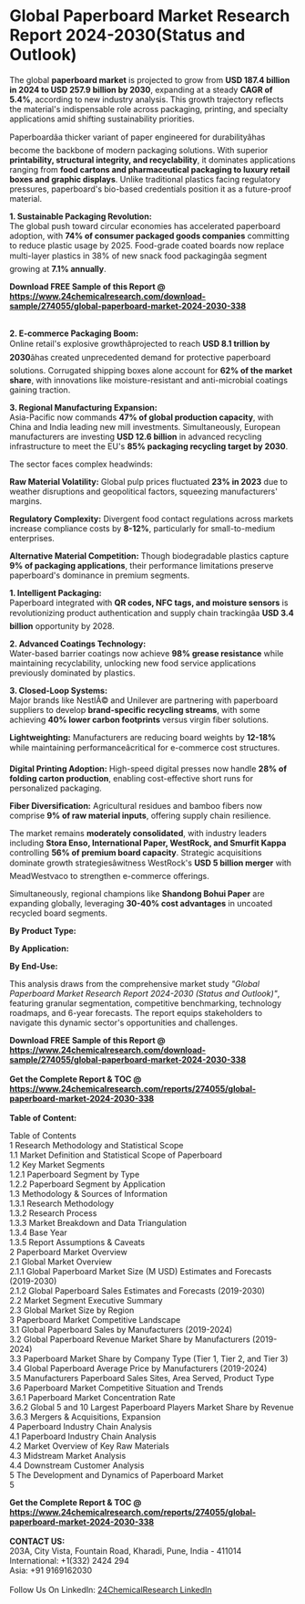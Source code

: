 <h1>Global Paperboard Market Research Report 2024-2030(Status and Outlook)</h1><p>The global <strong>paperboard market</strong> is projected to grow from <strong>USD 187.4 billion in 2024 to USD 257.9 billion by 2030</strong>, expanding at a steady <strong>CAGR of 5.4%</strong>, according to new industry analysis. This growth trajectory reflects the material's indispensable role across packaging, printing, and specialty applications amid shifting sustainability priorities.</p><p>Paperboardâa thicker variant of paper engineered for durabilityâhas become the backbone of modern packaging solutions. With superior <strong>printability, structural integrity, and recyclability</strong>, it dominates applications ranging from <strong>food cartons and pharmaceutical packaging to luxury retail boxes and graphic displays</strong>. Unlike traditional plastics facing regulatory pressures, paperboard's bio-based credentials position it as a future-proof material.</p><p><strong>1. Sustainable Packaging Revolution:</strong><br>
The global push toward circular economies has accelerated paperboard adoption, with <strong>74% of consumer packaged goods companies</strong> committing to reduce plastic usage by 2025. Food-grade coated boards now replace multi-layer plastics in 38% of new snack food packagingâa segment growing at <strong>7.1% annually</strong>.</p><div><b>Download FREE Sample of this Report @ 
            <a href="https://www.24chemicalresearch.com/download-sample/274055/global-paperboard-market-2024-2030-338">
            https://www.24chemicalresearch.com/download-sample/274055/global-paperboard-market-2024-2030-338</a></b></div><br><p><strong>2. E-commerce Packaging Boom:</strong><br>
Online retail's explosive growthâprojected to reach <strong>USD 8.1 trillion by 2030</strong>âhas created unprecedented demand for protective paperboard solutions. Corrugated shipping boxes alone account for <strong>62% of the market share</strong>, with innovations like moisture-resistant and anti-microbial coatings gaining traction.</p><p><strong>3. Regional Manufacturing Expansion:</strong><br>
Asia-Pacific now commands <strong>47% of global production capacity</strong>, with China and India leading new mill investments. Simultaneously, European manufacturers are investing <strong>USD 12.6 billion</strong> in advanced recycling infrastructure to meet the EU's <strong>85% packaging recycling target by 2030</strong>.</p><p>The sector faces complex headwinds:</p><p><strong>Raw Material Volatility:</strong> Global pulp prices fluctuated <strong>23% in 2023</strong> due to weather disruptions and geopolitical factors, squeezing manufacturers' margins.</p><p><strong>Regulatory Complexity:</strong> Divergent food contact regulations across markets increase compliance costs by <strong>8-12%</strong>, particularly for small-to-medium enterprises.</p><p><strong>Alternative Material Competition:</strong> Though biodegradable plastics capture <strong>9% of packaging applications</strong>, their performance limitations preserve paperboard's dominance in premium segments.</p><p><strong>1. Intelligent Packaging:</strong><br>
Paperboard integrated with <strong>QR codes, NFC tags, and moisture sensors</strong> is revolutionizing product authentication and supply chain trackingâa <strong>USD 3.4 billion</strong> opportunity by 2028.</p><p><strong>2. Advanced Coatings Technology:</strong><br>
Water-based barrier coatings now achieve <strong>98% grease resistance</strong> while maintaining recyclability, unlocking new food service applications previously dominated by plastics.</p><p><strong>3. Closed-Loop Systems:</strong><br>
Major brands like NestlÃ© and Unilever are partnering with paperboard suppliers to develop <strong>brand-specific recycling streams</strong>, with some achieving <strong>40% lower carbon footprints</strong> versus virgin fiber solutions.</p><p><strong>Lightweighting:</strong> Manufacturers are reducing board weights by <strong>12-18%</strong> while maintaining performanceâcritical for e-commerce cost structures.</p><p><strong>Digital Printing Adoption:</strong> High-speed digital presses now handle <strong>28% of folding carton production</strong>, enabling cost-effective short runs for personalized packaging.</p><p><strong>Fiber Diversification:</strong> Agricultural residues and bamboo fibers now comprise <strong>9% of raw material inputs</strong>, offering supply chain resilience.</p><p>The market remains <strong>moderately consolidated</strong>, with industry leaders including <strong>Stora Enso, International Paper, WestRock, and Smurfit Kappa</strong> controlling <strong>56% of premium board capacity</strong>. Strategic acquisitions dominate growth strategiesâwitness WestRock's <strong>USD 5 billion merger</strong> with MeadWestvaco to strengthen e-commerce offerings.</p><p>Simultaneously, regional champions like <strong>Shandong Bohui Paper</strong> are expanding globally, leveraging <strong>30-40% cost advantages</strong> in uncoated recycled board segments.</p><p><strong>By Product Type:</strong></p><p><strong>By Application:</strong></p><p><strong>By End-Use:</strong></p><p>This analysis draws from the comprehensive market study <em>"Global Paperboard Market Research Report 2024-2030 (Status and Outlook)"</em>, featuring granular segmentation, competitive benchmarking, technology roadmaps, and 6-year forecasts. The report equips stakeholders to navigate this dynamic sector's opportunities and challenges.</p><div><b>Download FREE Sample of this Report @ 
            <a href="https://www.24chemicalresearch.com/download-sample/274055/global-paperboard-market-2024-2030-338">
            https://www.24chemicalresearch.com/download-sample/274055/global-paperboard-market-2024-2030-338</a></b></div><br><div><b>Get the Complete Report & TOC @ 
            <a href="https://www.24chemicalresearch.com/reports/274055/global-paperboard-market-2024-2030-338">
            https://www.24chemicalresearch.com/reports/274055/global-paperboard-market-2024-2030-338</a></b></div><br>
            <b>Table of Content:</b><p>Table of Contents<br />
1 Research Methodology and Statistical Scope<br />
1.1 Market Definition and Statistical Scope of Paperboard<br />
1.2 Key Market Segments<br />
1.2.1 Paperboard Segment by Type<br />
1.2.2 Paperboard Segment by Application<br />
1.3 Methodology & Sources of Information<br />
1.3.1 Research Methodology<br />
1.3.2 Research Process<br />
1.3.3 Market Breakdown and Data Triangulation<br />
1.3.4 Base Year<br />
1.3.5 Report Assumptions & Caveats<br />
2 Paperboard Market Overview<br />
2.1 Global Market Overview<br />
2.1.1 Global Paperboard Market Size (M USD) Estimates and Forecasts (2019-2030)<br />
2.1.2 Global Paperboard Sales Estimates and Forecasts (2019-2030)<br />
2.2 Market Segment Executive Summary<br />
2.3 Global Market Size by Region<br />
3 Paperboard Market Competitive Landscape<br />
3.1 Global Paperboard Sales by Manufacturers (2019-2024)<br />
3.2 Global Paperboard Revenue Market Share by Manufacturers (2019-2024)<br />
3.3 Paperboard Market Share by Company Type (Tier 1, Tier 2, and Tier 3)<br />
3.4 Global Paperboard Average Price by Manufacturers (2019-2024)<br />
3.5 Manufacturers Paperboard Sales Sites, Area Served, Product Type<br />
3.6 Paperboard Market Competitive Situation and Trends<br />
3.6.1 Paperboard Market Concentration Rate<br />
3.6.2 Global 5 and 10 Largest Paperboard Players Market Share by Revenue<br />
3.6.3 Mergers & Acquisitions, Expansion<br />
4 Paperboard Industry Chain Analysis<br />
4.1 Paperboard Industry Chain Analysis<br />
4.2 Market Overview of Key Raw Materials<br />
4.3 Midstream Market Analysis<br />
4.4 Downstream Customer Analysis<br />
5 The Development and Dynamics of Paperboard Market <br />
5</p><div><b>Get the Complete Report & TOC @ 
            <a href="https://www.24chemicalresearch.com/reports/274055/global-paperboard-market-2024-2030-338">
            https://www.24chemicalresearch.com/reports/274055/global-paperboard-market-2024-2030-338</a></b></div><br><b>CONTACT US:</b><br>
            203A, City Vista, Fountain Road, Kharadi, Pune, India - 411014<br>
            International: +1(332) 2424 294<br>
            Asia: +91 9169162030 <br><br>
            Follow Us On LinkedIn: <a href="https://www.linkedin.com/company/24chemicalresearch/">24ChemicalResearch LinkedIn</a>